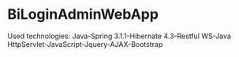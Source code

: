 # BiLoginAdminWebApp
Used technologies: Java-Spring 3.1.1-Hibernate 4.3-Restful WS-Java HttpServlet-JavaScript-Jquery-AJAX-Bootstrap
